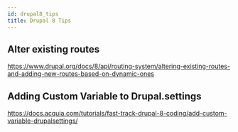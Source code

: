 ```yaml
---
id: drupal8_tips
title: Drupal 8 Tips
---
```


## Alter existing routes

https://www.drupal.org/docs/8/api/routing-system/altering-existing-routes-and-adding-new-routes-based-on-dynamic-ones

## Adding Custom Variable to Drupal.settings

https://docs.acquia.com/tutorials/fast-track-drupal-8-coding/add-custom-variable-drupalsettings/